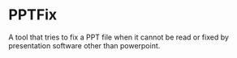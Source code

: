 # PPTFix
A tool that tries to fix a PPT file when it cannot be read or fixed by presentation software other than powerpoint.
